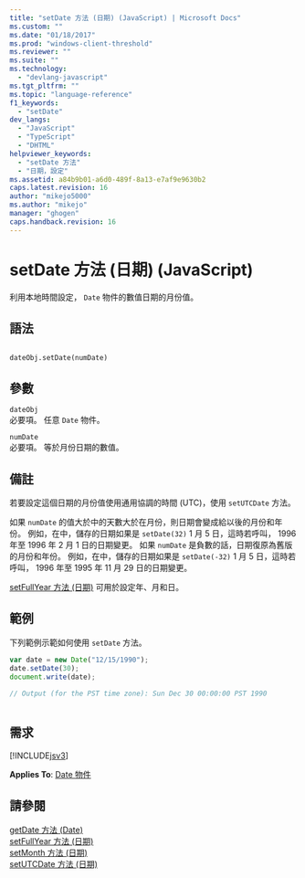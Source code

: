 ```yaml
---
title: "setDate 方法 (日期) (JavaScript) | Microsoft Docs"
ms.custom: ""
ms.date: "01/18/2017"
ms.prod: "windows-client-threshold"
ms.reviewer: ""
ms.suite: ""
ms.technology: 
  - "devlang-javascript"
ms.tgt_pltfrm: ""
ms.topic: "language-reference"
f1_keywords: 
  - "setDate"
dev_langs: 
  - "JavaScript"
  - "TypeScript"
  - "DHTML"
helpviewer_keywords: 
  - "setDate 方法"
  - "日期，設定"
ms.assetid: a84b9b01-a6d0-489f-8a13-e7af9e9630b2
caps.latest.revision: 16
author: "mikejo5000"
ms.author: "mikejo"
manager: "ghogen"
caps.handback.revision: 16
---
```

# setDate 方法 (日期) (JavaScript)
利用本地時間設定， `Date` 物件的數值日期的月份值。  
  
## 語法  
  
```  
  
dateObj.setDate(numDate)   
```  
  
## 參數  
 `dateObj`  
 必要項。  任意 `Date` 物件。  
  
 `numDate`  
 必要項。  等於月份日期的數值。  
  
## 備註  
 若要設定這個日期的月份值使用通用協調的時間 \(UTC\)，使用 `setUTCDate` 方法。  
  
 如果 `numDate` 的值大於中的天數大於在月份，則日期會變成給以後的月份和年份。  例如，在中，儲存的日期如果是 `setDate(32)` 1 月 5 日，這時若呼叫， 1996 年至 1996 年 2 月 1 日的日期變更。  如果 `numDate` 是負數的話，日期復原為舊版的月份和年份。  例如，在中，儲存的日期如果是 `setDate(-32)` 1 月 5 日，這時若呼叫， 1996 年至 1995 年 11 月 29 日的日期變更。  
  
 [setFullYear 方法 \(日期\)](../../javascript/reference/setfullyear-method-date-javascript.md) 可用於設定年、月和日。  
  
## 範例  
 下列範例示範如何使用 `setDate` 方法。  
  
```javascript  
var date = new Date("12/15/1990");  
date.setDate(30);  
document.write(date);  
  
// Output (for the PST time zone): Sun Dec 30 00:00:00 PST 1990  
  
```  
  
## 需求  
 [!INCLUDE[jsv3](../../javascript/reference/includes/jsv3-md.md)]  
  
 **Applies To**: [Date 物件](../../javascript/reference/date-object-javascript.md)  
  
## 請參閱  
 [getDate 方法 \(Date\)](../../javascript/reference/getdate-method-date-javascript.md)   
 [setFullYear 方法 \(日期\)](../../javascript/reference/setfullyear-method-date-javascript.md)   
 [setMonth 方法 \(日期\)](../../javascript/reference/setmonth-method-date-javascript.md)   
 [setUTCDate 方法 \(日期\)](../../javascript/reference/setutcdate-method-date-javascript.md)
